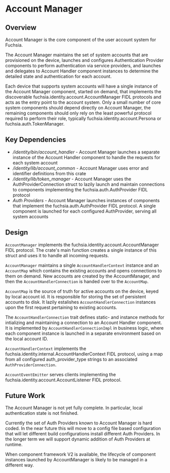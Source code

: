 # Account Manager

## Overview

Account Manager is the core component of the user account system for Fuchsia.

The Account Manager maintains the set of system accounts that are provisioned
on the device, launches and configures Authentication Provider components to
perform authentication via service providers, and launches and delegates to
Account Handler component instances to determine the detailed state and
authentication for each account.

Each device that supports system accounts will have a single instance of the
Account Manager component, started on demand, that implements the discoverable
fuchsia.identity.account.AccountManager FIDL protocols and acts as the entry
point to the account system. Only a small number of core system components
should depend directly on Account Manager, the remaining components should only
rely on the least powerful protocol required to perform their role, typically
fuchsia.identity.account.Persona or fuchsia.auth.TokenManager.


## Key Dependencies

* */identity/bin/account_handler* - Account Manager launches a separate instance
  of the Account Handler component to handle the requests for each system
  account
* */identity/lib/account_common* - Account Manager uses error and identifier
  definitions from this crate
* */identity/lib/token_manager* - Account Manager uses the AuthProviderConnection
  struct to lazily launch and maintain connections to components implementing
  the fuchsia.auth.AuthProvider FIDL protocol
* *Auth Providers* - Account Manager launches instances of components that
  implement the fuchsia.auth.AuthProvider FIDL protocol. A single component is
  launched for each configured AuthProvider, serving all system accounts


## Design

`AccountManager` implements the fuchsia.identity.account.AccountManager FIDL
protocol. The crate's main function creates a single instance of this struct
and uses it to handle all incoming requests.

`AccountManager` maintains a single `AccountHandlerContext` instance and an
`AccountMap` which contains the existing accounts and opens connections to them
on demand. New accounts are created by the AccountManager, and then the
`AccountHandlerConnection` is handed over to the `AccountMap`.

`AccountMap` is the source of truth for active accounts on the device, keyed by
local account id. It is responsible for storing the set of persistent accounts
to disk. It lazily estalishes `AccountHandlerConnection` instances upon the
first request pertaining to existing accounts.

The `AccountHandlerConnection` trait defines static- and instance methods for
intializing and maintaining a connection to an Account Handler component. It is
implemented by `AccountHandlerConnectionImpl` in business logic, where each
component instance is launched in a separate environment based on the local
account ID.

`AccountHandlerContext` implements the
fuchsia.identity.internal.AccountHandlerContext FIDL protocol, using a map
from all configured auth_provider_type strings to an associated
`AuthProviderConnection`.

`AccountEventEmitter` serves clients implementing the
fuchsia.identity.account.AccountListener FIDL protocol.


## Future Work

The Account Manager is not yet fully complete. In particular, local
authentication state is not finished.

Currently the set of Auth Providers known to Account Manager is hard coded. In
the near future this will move to a config file based configuration that will
let different build configurations install different Auth Providers. In the
longer term we will support dynamic addition of Auth Providers at runtime.

When component framework V2 is available, the lifecycle of component instances
launched by AccountManager is likely to be managed in a different way.
